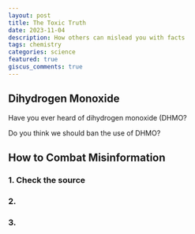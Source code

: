 ```yaml
---
layout: post
title: The Toxic Truth
date: 2023-11-04
description: How others can mislead you with facts
tags: chemistry
categories: science
featured: true
giscus_comments: true
---
```


## Dihydrogen Monoxide

Have you ever heard of dihydrogen monoxide (DHMO?

<blockquote>

</blockquote>

Do you think we should ban the use of DHMO?

## 

## How to Combat Misinformation

### 1. Check the source

### 2. 

### 3. 